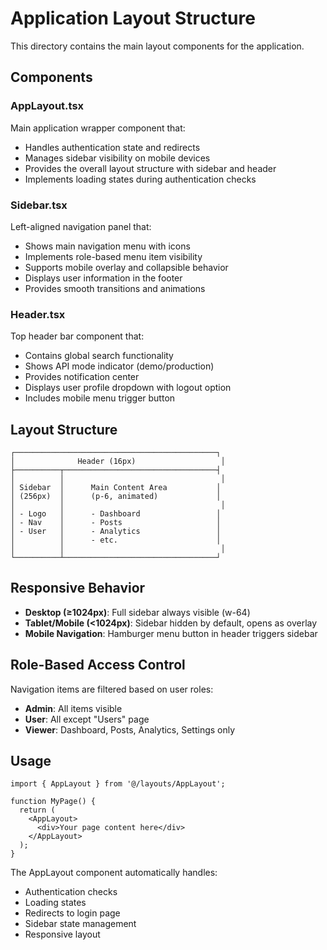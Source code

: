 # Application Layout Structure

This directory contains the main layout components for the application.

## Components

### AppLayout.tsx
Main application wrapper component that:
- Handles authentication state and redirects
- Manages sidebar visibility on mobile devices
- Provides the overall layout structure with sidebar and header
- Implements loading states during authentication checks

### Sidebar.tsx
Left-aligned navigation panel that:
- Shows main navigation menu with icons
- Implements role-based menu item visibility
- Supports mobile overlay and collapsible behavior
- Displays user information in the footer
- Provides smooth transitions and animations

### Header.tsx
Top header bar component that:
- Contains global search functionality
- Shows API mode indicator (demo/production)
- Provides notification center
- Displays user profile dropdown with logout option
- Includes mobile menu trigger button

## Layout Structure

```
┌─────────────────────────────────────────────┐
│              Header (16px)                   │
├──────────┬──────────────────────────────────┤
│          │                                   │
│ Sidebar  │      Main Content Area           │
│ (256px)  │      (p-6, animated)             │
│          │                                   │
│ - Logo   │      - Dashboard                 │
│ - Nav    │      - Posts                     │
│ - User   │      - Analytics                 │
│          │      - etc.                      │
│          │                                   │
└──────────┴──────────────────────────────────┘
```

## Responsive Behavior

- **Desktop (≥1024px)**: Full sidebar always visible (w-64)
- **Tablet/Mobile (<1024px)**: Sidebar hidden by default, opens as overlay
- **Mobile Navigation**: Hamburger menu button in header triggers sidebar

## Role-Based Access Control

Navigation items are filtered based on user roles:
- **Admin**: All items visible
- **User**: All except "Users" page
- **Viewer**: Dashboard, Posts, Analytics, Settings only

## Usage

```tsx
import { AppLayout } from '@/layouts/AppLayout';

function MyPage() {
  return (
    <AppLayout>
      <div>Your page content here</div>
    </AppLayout>
  );
}
```

The AppLayout component automatically handles:
- Authentication checks
- Loading states
- Redirects to login page
- Sidebar state management
- Responsive layout
